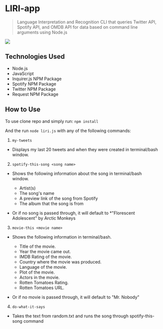 # LIRI-app
> Language Interpretation and Recognition CLI that queries Twitter API, Spotify API, and OMDB API for data based on command line arguments using Node.js

![](header.png)

## Technologies Used

- Node.js
- JavaScript
- Inquirer.js NPM Package
- Spotify NPM Package
- Twitter NPM Package
- Request NPM Package

## How to Use

To use clone repo and simply run: `npm install`

And the run `node liri.js` with any of the following commands:

1. `my-tweets`

  * Displays my last 20 tweets and when they were created in terminal/bash window.

2. `spotify-this-song <song name>`

  * Shows the following information about the song in terminal/bash window.
    * Artist(s)
    * The song's name
    * A preview link of the song from Spotify
    * The album that the song is from

  * Or if no song is passed through, it will default to
    *"Florescent Adolescent" by Arctic Monkeys

3. `movie-this <movie name>`

  * Shows the following information in terminal/bash.

    * Title of the movie.
    * Year the movie came out.
    * IMDB Rating of the movie.
    * Country where the movie was produced.
    * Language of the movie.
    * Plot of the movie.
    * Actors in the movie.
    * Rotten Tomatoes Rating.
    * Rotten Tomatoes URL.

  * Or if no movie is passed through, it will default to "Mr. Nobody"

4. `do-what-it-says`

  * Takes the text from random.txt and runs the song through spotify-this-song command
